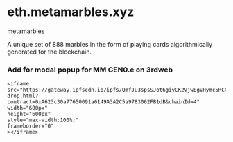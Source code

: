 # eth.metamarbles.xyz

metamarbles

A unique set of 888 marbles in the form of playing cards algorithmically generated for the blockchain.


### Add for modal popup for MM GEN0.e on 3rdweb


    <iframe
    src="https://gateway.ipfscdn.io/ipfs/QmfJu3spsSJot6givCK2VjwEgVHymc5RCXHqfG1W5WZyFX/nft-drop.html?contract=0xA623c30a77650091a6149A3A2C5a9783062FB1dB&chainId=4"
    width="600px"
    height="600px"
    style="max-width:100%;"
    frameborder="0"
    ></iframe>
